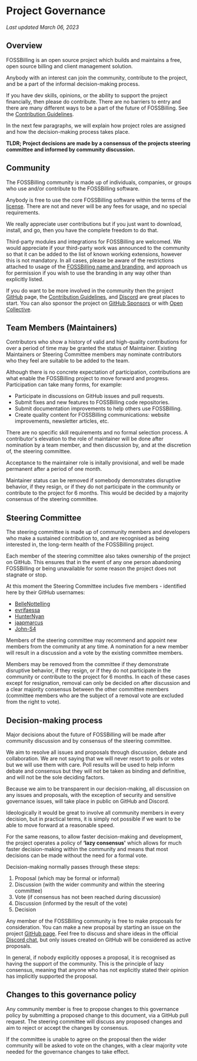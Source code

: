 # Project Governance
*Last updated March 06, 2023*

## Overview

FOSSBilling is an open source project which builds and maintains a free, open source billing and client management solution. 

Anybody with an interest can join the community, contribute to the project, and be a part of the informal decision-making process. 

If you have dev skills, opinions, or the ability to support the project financially, then please do contribute. There are no barriers to entry and there are many different ways to be a part of the future of FOSSBilling. See the [Contribution Guidelines](https://github.com/FOSSBilling/FOSSBilling/blob/main/CONTRIBUTING.md). 

In the next few paragraphs, we will explain how project roles are assigned and how the decision-making process takes place.

__TLDR; Project decisions are made by a consensus of the projects steering committee and informed by community discussion.__

## Community

The FOSSBilling community is made up of individuals, companies, or groups who use and/or contribute to the FOSSBilling software.

Anybody is free to use the core FOSSBilling software within the terms of the [license](https://github.com/FOSSBilling/FOSSBilling/blob/main/LICENSE). There are not and never will be any fees for usage, and no special requirements. 

We really appreciate user contributions but if you just want to download, install, and go, then you have the complete freedom to do that.

Third-party modules and integrations for FOSSBilling are welcomed. We would appreciate if your third-party work was announced to the community so that it can be added to the list of known working extensions, however this is not mandatory. In all cases, please be aware of the restrictions attached to usage of the [FOSSBilling name and branding](https://github.com/FOSSBilling/branding#readme), and approach us for permission if you wish to use the branding in any way other than explicitly listed. 

If you do want to be more involved in the community then the project [GitHub](https://github.com/FOSSBilling/FOSSBilling) page, the [Contribution Guidelines](https://github.com/FOSSBilling/FOSSBilling/blob/main/CONTRIBUTING.md), and [Discord](https://fossbilling.org/discord) are great places to start. You can also sponsor the project on [GitHub Sponsors](https://github.com/sponsors/FOSSBilling) or with [Open Collective](https://opencollective.com/FOSSBilling).

## Team Members (Maintainers)

Contributors who show a history of valid and high-quality contributions for over a period of time may be granted the status of Maintainer. Existing Maintainers or Steering Committee members may nominate contributors who they feel are suitable to be added to the team.

Although there is no concrete expectation of participation, contributions are what enable the FOSSBilling project to move forward and progress. Participation can take many forms, for example:

* Participate in discussions on GitHub issues and pull requests.
* Submit fixes and new features to FOSSBilling code repositories.
* Submit documentation improvements to help others use FOSSBilling.
* Create quality content for FOSSBilling communications: website improvements, newsletter articles, etc.

There are no specific skill requirements and no formal selection process. A contributor's elevation to the role of maintainer will be done after nomination by a team member, and then discussion by, and at the discretion of, the steering committee.

Acceptance to the maintainer role is initally provisional, and well be made permanent after a period of one month. 

Maintainer status can be removed if somebody demonstrates disruptive behavior, if they resign, or if they do not participate in the community or contribute to the project for 6 months. This would be decided by a majority consensus of the steering committee.

## Steering Committee

The steering committee is made up of community members and developers who make a sustained contribution to, and are recognised as being interested in, the long-term health of the FOSSBilling project. 

Each member of the steering committee also takes ownership of the project on GitHub. This ensures that in the event of any one person abandoning FOSSBilling or being unavailable for some reason the project does not stagnate or stop.

At this moment the Steering Committee includes five members - identified here by their GitHub usernames:

* [BelleNottelling](https://github.com/BelleNottelling)
* [evrifaessa](https://github.com/evrifaessa)
* [HunterNyan](https://github.com/HunterNyan)
* [jaapmarcus](https://github.com/jaapmarcus)
* [John-S4](https://github.com/John-S4)

Members of the steering committee may recommend and appoint new members from the community at any time. A nomination for a new member will result in a discussion and a vote by the existing committee members. 

Members may be removed from the committee if they demonstrate disruptive behavior, if they resign, or if they do not participate in the community or contribute to the project for 6 months. In each of these cases except for resignation, removal can only be decided on after discussion and a clear majority consensus between the other committee members (committee members who are the subject of a removal vote are excluded from the right to vote). 

## Decision-making process

Major decisions about the future of FOSSBilling will be made after community discussion and by consensus of the steering committee. 

We aim to resolve all issues and proposals through discussion, debate and collaboration. We are not saying that we will never resort to polls or votes but we will use them with care. Poll results will be used to help inform debate and consensus but they will not be taken as binding and definitive, and will not be the sole deciding factors.

Because we aim to be transparent in our decision-making, all discussion on any issues and proposals, with the exception of security and sensitive governance issues, will take place in public on GitHub and Discord.

Ideologically it would be great to involve all community members in every decision, but in practical terms, it is simply not possible if we want to be able to move forward at a reasonable speed.

For the same reasons, to allow faster decision-making and development, the project operates a policy of **‘lazy consensus'** which allows for much faster decision-making within the community and means that most decisions can be made without the need for a formal vote.

Decision-making normally passes through these steps:

1. Proposal (which may be formal or informal)
1. Discussion (with the wider community and within the steering committee)
1. Vote (if consensus has not been reached during discussion)
1. Discussion (informed by the result of the vote)
1. Decision

Any member of the FOSSBilling community is free to make proposals for consideration. You can make a new proposal by starting an issue on the project [GitHub page](https://github.com/FOSSBilling/FOSSBilling). Feel free to discuss and share ideas in the official [Discord chat](https://fossbilling.org/discord), but only issues created on GitHub will be considered as active proposals.

In general, if nobody explicitly opposes a proposal, it is recognised as having the support of the community. This is the principle of lazy consensus, meaning that anyone who has not explicitly stated their opinion has implicitly supported the proposal. 

## Changes to this governance policy

Any community member is free to propose changes to this governance policy by submitting a proposed change to this document, via a GitHub pull request. The steering committee will discuss any proposed changes and aim to reject or accept the changes by consensus.

If the committee is unable to agree on the proposal then the wider community will be asked to vote on the changes, with a clear majority vote needed for the governance changes to take effect.
